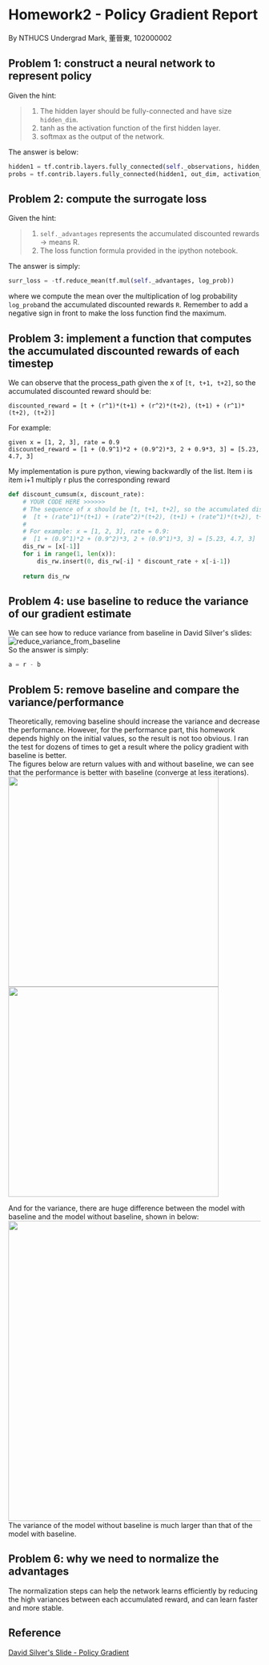 # Homework2 - Policy Gradient Report
By NTHUCS Undergrad Mark, 董晉東, 102000002

## Problem 1: construct a neural network to represent policy
Given the hint:<br>
> 1. The hidden layer should be fully-connected and have size `hidden_dim`.<br>
> 2. tanh as the activation function of the first hidden layer.<br>
> 3. softmax as the output of the network.

The answer is below:
```python
hidden1 = tf.contrib.layers.fully_connected(self._observations, hidden_dim, activation_fn=tf.tanh)
probs = tf.contrib.layers.fully_connected(hidden1, out_dim, activation_fn=tf.nn.softmax)
```

## Problem 2: compute the surrogate loss
Given the hint:<br>
> 1. `self._advantages` represents the accumulated discounted rewards -> means R.
> 2. The loss function formula provided in the ipython notebook.

The answer is simply:
```python
surr_loss = -tf.reduce_mean(tf.mul(self._advantages, log_prob))
```
where we compute the mean over the multiplication of log probability `log_prob`and the accumulated discounted rewards `R`. Remember to add a negative sign in front to make the loss function find the maximum.

## Problem 3: implement a function that computes the accumulated discounted rewards of each timestep
We can observe that the process_path given the x of `[t, t+1, t+2]`, so the accumulated discounted reward should be:
```
discounted_reward = [t + (r^1)*(t+1) + (r^2)*(t+2), (t+1) + (r^1)*(t+2), (t+2)]
```
For example:<br>
```
given x = [1, 2, 3], rate = 0.9
discounted_reward = [1 + (0.9^1)*2 + (0.9^2)*3, 2 + 0.9*3, 3] = [5.23, 4.7, 3]
```
My implementation is pure python, viewing backwardly of the list. Item i is item i+1 multiply r plus the corresponding reward
```python
def discount_cumsum(x, discount_rate):
    # YOUR CODE HERE >>>>>>
    # The sequence of x should be [t, t+1, t+2], so the accumulated discounted reward should be
    #  [t + (rate^1)*(t+1) + (rate^2)*(t+2), (t+1) + (rate^1)*(t+2), t+2]
    # 
    # For example: x = [1, 2, 3], rate = 0.9:
    #  [1 + (0.9^1)*2 + (0.9^2)*3, 2 + (0.9^1)*3, 3] = [5.23, 4.7, 3]
    dis_rw = [x[-1]]
    for i in range(1, len(x)):
        dis_rw.insert(0, dis_rw[-i] * discount_rate + x[-i-1])
        
    return dis_rw
```

## Problem 4: use baseline to reduce the variance of our gradient estimate
We can see how to reduce variance from baseline in David Silver's slides:<br>
![reduce_variance_from_baseline](https://github.com/markakisdong/homework2/blob/master/reduce_variance_from_baseline.png)<br>
So the answer is simply:
```python
a = r - b
```

## Problem 5: remove baseline and compare the variance/performance
Theoretically, removing baseline should increase the variance and decrease the performance. However, for the performance part, this homework depends highly on the initial values, so the result is not too obvious. I ran the test for dozens of times to get a result where the policy gradient with baseline is better.<br>
The figures below are return values with and without baseline, we can see that the performance is better with baseline (converge at less iterations).<br>
<img src="https://github.com/markakisdong/homework2/blob/master/return_w_baseline.png" width="420">
<img src="https://github.com/markakisdong/homework2/blob/master/return_wo_baseline.png" width="420"><br>

And for the variance, there are huge difference between the model with baseline and the model without baseline, shown in below:<br>
<img src="https://github.com/markakisdong/homework2/blob/master/std_comparison.png" width="600"><br>
The variance of the model without baseline is much larger than that of the model with baseline.

## Problem 6: why we need to normalize the advantages
The normalization steps can help the network learns efficiently by reducing the high variances between each accumulated reward, and can learn faster and more stable.

## Reference
[David Silver's Slide - Policy Gradient](http://www0.cs.ucl.ac.uk/staff/D.Silver/web/Teaching_files/pg.pdf)
